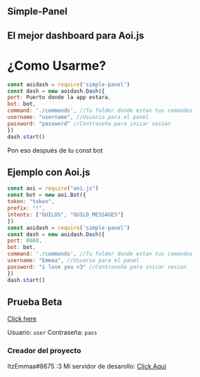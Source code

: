 ## Simple-Panel
## El mejor dashboard para Aoi.js

# ¿Como Usarme?
```js
const aoidash = require('simple-panel')
const dash = new aoidash.Dash({
port: Puerto donde la app estara,
bot: bot,
command: './commands', //Tu folder donde estan tus comandos
username: "username", //Usuario para el panel
password: "password" //Contraseña para inicar sesion
})
dash.start()
```
Pon eso después de tu const bot
## Ejemplo con Aoi.js
```js
const aoi = require("aoi.js")
const bot = new aoi.Bot({
token: "token",
prefix: "!",
intents: ["GUILDS", "GUILD_MESSAGES"]
})
const aoidash = require('simple-panel')
const dash = new aoidash.Dash({
port: 8080,
bot: bot,
command: './commands', //Tu folder donde estan tus comandos
username: "Emmaa", //Usuario para el panel
password: "i love you <3" //Contraseña para inicar sesion
})
dash.start()
```
## Prueba Beta
[Click here](https://emmaa.doctor-stars.studio)

Usuario: `user`
Contraseña: `pass`
### Creador del proyecto 
ItzEmmaa#8675 :3 Mi servidor de desarollo: [Click Aqui](https://discord.gg/2WHg3Qs6AK)


